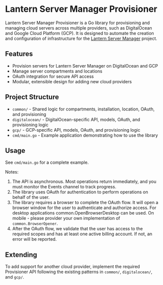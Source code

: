 # Lantern Server Manager Provisioner

Lantern Server Manager Provisioner is a Go library for provisioning and managing cloud servers across multiple providers, such as DigitalOcean and Google Cloud Platform (GCP). 
It is designed to automate the creation and configuration of infrastructure for the [Lantern Server Manager](https://github.com/getlantern/lantern-server-manager) project.

## Features

- Provision servers for Lantern Server Manager on DigitalOcean and GCP
- Manage server compartments and locations
- OAuth integration for secure API access
- Modular, extensible design for adding new cloud providers

## Project Structure

- `common/` - Shared logic for compartments, installation, location, OAuth, and provisioning
- `digitalocean/` - DigitalOcean-specific API, models, OAuth, and provisioning logic
- `gcp/` - GCP-specific API, models, OAuth, and provisioning logic
- `cmd/main.go` - Example application demonstrating how to use the library

## Usage

See `cmd/main.go` for a complete example.

Notes:
1. The API is asynchronous. Most operations return immediately, and you must monitor the Events channel to track progress.
2. The library uses OAuth for authentication to perform operations on behalf of the user.
3. The library requires a browser to complete the OAuth flow. It will open a browser window for the user to authenticate and authorize access. For desktop applications common.OpenBrowserDesktop can be used. On mobile - please provider your own implementation of `common.BrowserOpener`.
4. After the OAuth flow, we validate that the user has access to the required scopes and has at least one active billing account. If not, an error will be reported.

## Extending

To add support for another cloud provider, implement the required Provisioner API following the existing patterns in `common/`, `digitalocean/`, and `gcp/`.

